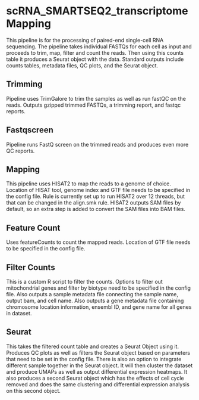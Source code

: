 # scRNA_SMARTSEQ2_transcriptomeMapping

This pipeline is for the processing of paired-end single-cell RNA sequencing. The pipeline takes individual FASTQs for each cell as input and proceeds to trim, map, filter and count the reads. Then using this counts table it produces a Seurat object with the data. Standard outputs include counts tables, metadata files, QC plots, and the Seurat object.

Trimming
--------
Pipeline uses TrimGalore to trim the samples as well as run fastQC on the reads. Outputs gzipped trimmed FASTQs, a trimming report, and fastqc reports.

Fastqscreen
-----------
Pipeline runs FastQ screen on the trimmed reads and produces even more QC reports.

Mapping
-------
This pipeline uses HISAT2 to map the reads to a genome of choice. Location of HISAT tool, genome index and GTF file needs to be specified in the config file. Rule is currently set up to run HISAT2 over 12 threads, but that can be changed in the align.smk rule. HISAT2 outputs SAM files by default, so an extra step is added to convert the SAM files into BAM files.

Feature Count
-------------
Uses featureCounts to count the mapped reads. Location of GTF file needs to be specified in the config file.

Filter Counts
-------------
This is a custom R script to filter the counts. Options to filter out mitochondrial genes and filter by biotype need to be specified in the config file. Also outputs a sample metadata file connecting the sample name, output bam, and cell name. Also outputs a gene metadata file containing chromosome location information, ensembl ID, and gene name for all genes in dataset.

Seurat
------
This takes the filtered count table and creates a Seurat Object using it. Produces QC plots as well as filters the Seurat object based on parameters that need to be set in the config file. There is also an option to integrate different sample together in the Seurat object. It will then cluster the dataset and produce UMAPs as well as output differential expression heatmaps. It also produces a second Seurat object which has the effects of cell cycle removed and does the same clustering and differential expression analysis on this second object.

